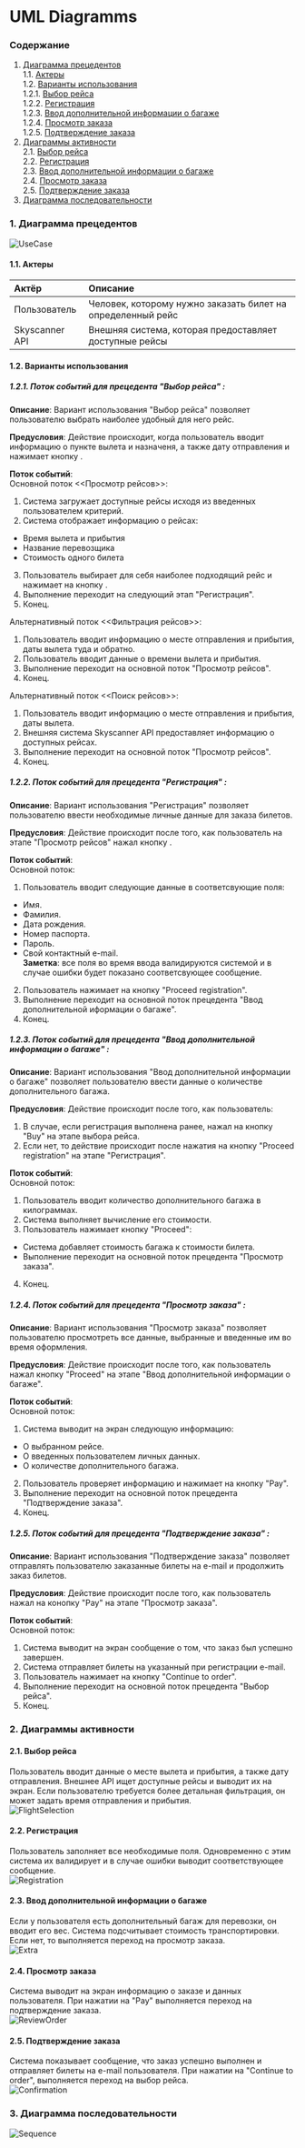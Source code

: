 # UML Diagramms
### Содержание
1. [Диаграмма прецедентов](#1) <br>
  1.1. [Актеры](#1.1) <br>
  1.2. [Варианты использования](#1.2) <br>
	  1.2.1. [Выбор рейса](#1.2.1) <br>
	  1.2.2. [Регистрация](#1.2.2) <br>
	  1.2.3. [Ввод дополнительной информации о багаже](#1.2.3) <br>
	  1.2.4. [Просмотр заказа](#1.2.4) <br>
	  1.2.5. [Подтверждение заказа](#1.2.5) <br>
2. [Диаграммы активности](#2) <br>
  2.1. [Выбор рейса](#2.1) <br>
  2.2. [Регистрация](#2.2) <br>
  2.3. [Ввод дополнительной информации о багаже](#2.3) <br>
  2.4. [Просмотр заказа](#2.4) <br>
  2.5. [Подтверждение заказа](#2.5) <br>
3. [Диаграмма последовательности](#3) <br>
 
### 1. Диаграмма прецедентов <a name="1"></a> 
![UseCase](https://raw.githubusercontent.com/MaximUlianov/Fly-project/master/documentation/diagrams/useCase/Use%20Case.jpg)
#### 1.1. Актеры <a name="1.1"></a>
| Актёр | Описание | 
|:---|:---|
| Пользователь | Человек, которому нужно заказать билет на определенный рейс |
| Skyscanner API | Внешняя система, которая предоставляет доступные рейсы |

#### 1.2. Варианты использования <a name="1.2"></a>
##### 1.2.1. Поток событий для прецедента "Выбор рейса" <a name="1.2.1"></a>:

**Описание**:
Вариант использования "Выбор рейса" позволяет пользователю выбрать наиболее удобный для него рейс.

**Предусловия**:
Действие происходит, когда пользователь вводит информацию о пункте вылета и назначеня, а также дату отправления и нажимает кнопку <GO>.

**Поток событий**: <br>
Основной поток <<Просмотр рейсов>>:
 1. Система загружает доступные рейсы исходя из введенных пользователем критерий.
 2. Система отображает информацию о рейсах:
  - Время вылета и прибытия
  - Название перевозщика
  - Стоимость одного билета
 3. Пользователь выбирает для себя наиболее подходящий рейс и нажимает на кнопку <Buy>.
 4. Выполнение переходит на следующий этап "Регистрация".
 5. Конец.
 
Альтернативный поток <<Фильтрация рейсов>>:
 1. Пользователь вводит информацию о месте отправления и прибытия, даты вылета туда и обратно.
 2. Пользователь вводит данные о времени вылета и прибытия.
 3. Выполнение переходит на основной поток "Просмотр рейсов".
 4. Конец.
 
 Альтернативный поток <<Поиск рейсов>>:
 1. Пользователь вводит информацию о месте отправления и прибытия, даты вылета. 
 2. Внешняя система Skyscanner API предоставляет информацию о доступных рейсах.
 3. Выполнение переходит на основной поток "Просмотр рейсов".
 4. Конец.
 
##### 1.2.2. Поток событий для прецедента "Регистрация" <a name="1.2.2"></a>:

**Описание**:
Вариант использования "Регистрация" позволяет пользователю ввести необходимые личные данные для заказа билетов.

**Предусловия**:
Действие происходит после того, как пользователь на этапе "Просмотр рейсов" нажал кнопку <Buy>.

**Поток событий**: <br>
Основной поток:
1. Пользователь вводит следующие данные в соответсвующие поля:
  - Имя.
  - Фамилия.
  - Дата рождения.
  - Номер паспорта.
  - Пароль.
  - Свой контактный e-mail. <br>
 **Заметка**: все поля во время ввода валидируются системой и в случае ошибки будет показано соответсвующее сообщение.
2. Пользователь нажимает на кнопку "Proceed registration".
3. Выполнение переходит на основной поток прецедента "Ввод дополнительной иформации о багаже". 
4. Конец.

##### 1.2.3. Поток событий для прецедента "Ввод дополнительной информации о багаже" <a name="1.2.3"></a>: 

**Описание**:
Вариант использования "Ввод дополнительной информации о багаже" позволяет пользователю ввести данные о количестве дополнительного багажа.

**Предусловия**:
Действие происходит после того, как пользователь:
1. В случае, если регистрация выполнена ранее, нажал на кнопку "Buy" на этапе выбора рейса.
2. Если нет, то действие происходит после нажатия на кнопку "Proceed registration" на этапе "Регистрация".

**Поток событий**: <br>
Основной поток:
1. Пользователь вводит количество дополнительного багажа в килограммах.
2. Система выполняет вычисление его стоимости.
3. Пользователь нажимает кнопку "Proceed":
  - Система добавляет стоимость багажа к стоимости билета.
  - Выполнение переходит на основной поток прецедента "Просмотр заказа".
4. Конец.

##### 1.2.4. Поток событий для прецедента "Просмотр заказа" <a name="1.2.4"></a>: 

**Описание**:
Вариант использования "Просмотр заказа" позволяет пользователю просмотреть все данные, выбранные и введенные им во время оформления.

**Предусловия**:
Действие происходит после того, как пользователь нажал кнопку "Proceed" на этапе "Ввод дополнительной информации о багаже".

**Поток событий**: <br>
Основной поток:
1. Система выводит на экран следующую информацию:
  - О выбранном рейсе.
  - О введенных пользователем личных данных.
  - О количестве дополнительного багажа.
2. Пользователь проверяет информацию и нажимает на кнопку "Pay".
3. Выполнение переходит на основной поток прецедента "Подтверждение заказа".
4. Конец.

##### 1.2.5. Поток событий для прецедента "Подтверждение заказа" <a name="1.2.5"></a>: 

**Описание**:
Вариант использования "Подтверждение заказа" позволяет отправлять пользователю заказанные билеты на e-mail и продолжить заказ билетов.

**Предусловия**:
Действие происходит после того, как пользователь нажал на конопку "Pay" на этапе "Просмотр заказа".

**Поток событий**: <br>
Основной поток:
1. Система выводит на экран сообщение о том, что заказ был успешно завершен.
2. Система отправляет билеты на указанный при регистрации e-mail.
3. Пользователь нажимает на кнопку "Continue to order".
4. Выполнение переходит на основной поток прецедента "Выбор рейса".
5. Конец.

### 2. Диаграммы активности <a name="2"></a>

#### 2.1. Выбор рейса <a name="2.1"></a>
Пользователь вводит данные о месте вылета и прибытия, а также дату отправления. Внешнее API ищет доступные рейсы и выводит их на экран. Если пользователю требуется более детальная фильтрация, он может задать время отправления и прибытия.<br>
![FlightSelection](https://raw.githubusercontent.com/MaximUlianov/Fly-project/master/documentation/diagrams/activity/1_FlightSelection.jpg)
#### 2.2. Регистрация <a name="2.2"></a>
Пользователь заполняет все необходимые поля. Одновременно с этим система их валидирует и в случае ошибки выводит соответствующее сообщение.<br>
![Registration](https://raw.githubusercontent.com/MaximUlianov/Fly-project/master/documentation/diagrams/activity/2_Registration.jpg)
#### 2.3. Ввод дополнительной информации о багаже <a name="2.3"></a>
Если у пользователя есть дополнительный багаж для перевозки, он вводит его вес. Система подсчитывает стоимость транспортировки. Если нет, то выполняется переход на просмотр заказа.<br>
![Extra](https://raw.githubusercontent.com/MaximUlianov/Fly-project/master/documentation/diagrams/activity/3_Extra.jpg)
#### 2.4. Просмотр заказа <a name="2.4"></a>
Система выводит на экран информацию о заказе и данных пользователя. При нажатии на "Pay" выполняется переход на подтверждение заказа.<br>
![ReviewOrder](https://raw.githubusercontent.com/MaximUlianov/Fly-project/master/documentation/diagrams/activity/4_Review%20order.jpg)
#### 2.5. Подтверждение заказа <a name="2.5"></a>
Система показывает сообщение, что заказ успешно выполнен и отправляет билеты на e-mail пользователя. При нажатии на "Continue to order", выполняется переход на выбор рейса. <br>
![Confirmation](https://raw.githubusercontent.com/MaximUlianov/Fly-project/master/documentation/diagrams/activity/5_Confirmation.jpg)
 
### 3. Диаграмма последовательности <a name="3"></a>
![Sequence](https://raw.githubusercontent.com/MaximUlianov/Fly-project/master/documentation/diagrams/sequence/Sequence%20Diagram.jpg)
 
 
 